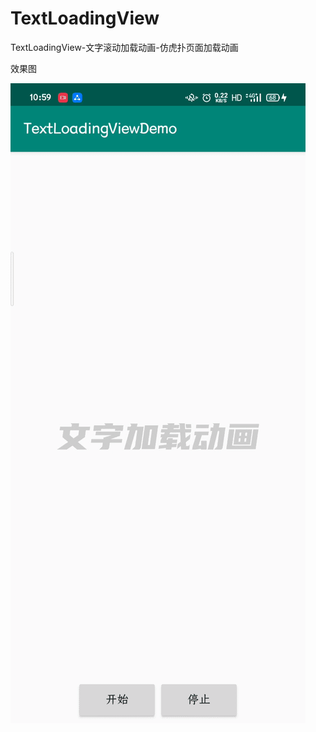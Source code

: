 # TextLoadingView
TextLoadingView-文字滚动加载动画-仿虎扑页面加载动画

效果图

![image](https://github.com/daozhan/TextLoadingView/blob/master/gif/Video_20200427_110648_501.gif)
